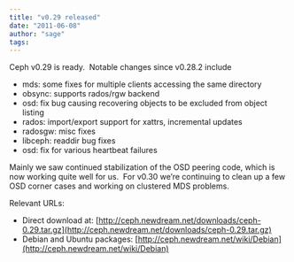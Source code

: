 ```yaml
---
title: "v0.29 released"
date: "2011-06-08"
author: "sage"
tags: 
---
```


Ceph v0.29 is ready.  Notable changes since v0.28.2 include

- mds: some fixes for multiple clients accessing the same directory
- obsync: supports rados/rgw backend
- osd: fix bug causing recovering objects to be excluded from object listing
- rados: import/export support for xattrs, incremental updates
- radosgw: misc fixes
- libceph: readdir bug fixes
- osd: fix for various heartbeat failures

Mainly we saw continued stabilization of the OSD peering code, which is now working quite well for us.  For v0.30 we’re continuing to clean up a few OSD corner cases and working on clustered MDS problems.

Relevant URLs:

- Direct download at: [http://ceph.newdream.net/downloads/ceph-0.29.tar.gz](http://ceph.newdream.net/downloads/ceph-0.29.tar.gz)
- Debian and Ubuntu packages: [http://ceph.newdream.net/wiki/Debian](http://ceph.newdream.net/wiki/Debian)

